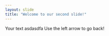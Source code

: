 ```yaml
---
layout: slide
title: "Welcome to our second slide!"
---
```

Your text asdasdfa
Use the left arrow to go back!

